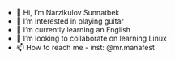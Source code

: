 - 👋 Hi, I’m Narzikulov Sunnatbek
- 👀 I’m interested in playing guitar
- 🌱 I’m currently learning an English
- 💞️ I’m looking to collaborate on learning Linux
- 📫 How to reach me - inst: @mr.manafest
